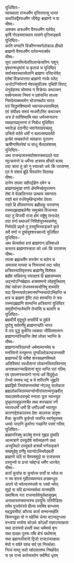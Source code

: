 युधिष्ठिरः-  
व्याख्याता राजधर्मेण वृत्तिरापत्सु भारत  
कथञ्चिद्वैश्यधर्मेण जीवेद्वा ब्राह्मणो न वा  
भीष्मः-   
अशक्तः क्षत्रधर्मेण वैश्यधर्मेण वर्तयेत्  
कृषिं गोरक्ष्यमास्थाय व्यसने वृत्तिसङ्क्षये  
युधिष्ठिरः-   
कानि पण्यानि विक्रीणन्स्वर्गलोकान्न हीयते  
ब्राह्मणो वैश्यधर्मेण वर्तयन्भरतर्षभ  
भीष्मः-  
सुरा लवणमित्येतत्तिलान्केसरिणः पशून्  
वृषभान्मधुमांसं च कृतान्नं च युधिष्ठिर  
सर्वास्ववस्थास्वेतानि ब्राह्मणः परिवर्जयेत्  
एतेषां विक्रयात्तात ब्राह्मणो नरके पतेत्  
अजोऽग्निर्वरुणो मेषस्सूर्योऽश्वः पृथिवी विराट्  
धेनुर्यज्ञश्च सोमश्च न विक्रेयाः कथञ्चन  
पक्वेनामस्य निमयं न प्रशंसन्ति साधवः  
निमयेत्पक्वमामेन भोजनार्थाय भारत  
वयं सिद्धमशिष्यामो भवान्साधयतामिदम्  
एवं संवीक्ष्य समयं नाधर्मोऽस्ति कथञ्चन  
अत्र ते वर्तयिष्यामि यथा धर्मस्सनातनः  
व्यवहारप्रवृत्तानां तं निबोध युधिष्ठिर  
भवतेऽहं ददानीदं भवानेतत्प्रयच्छतु  
उचितो वर्तते धर्मो न बलात्सम्प्रवर्तते  
इत्येवं सम्प्रवर्तन्ते व्यवहाराः पुरातनः  
ऋषीणामितरेषां च साधु चैतदसंशयम्  
युधिष्ठिरः-  
अथ राजन्प्रजास्सर्वाश्शस्त्रमाददते यदा  
व्युत्क्रमन्ते च धर्मेभ्यः क्षत्रस्य क्षीयते बलम्  
तदा त्राता तु को नु स्यात्को धर्मः किं परायणम्  
एतं मे संशयं ब्रूहि विस्तरेण पितामह  
भीष्मः-  
दानेन तपसा यज्ञैरद्रोहेण दमेन च  
ब्राह्मणप्रमुखा वर्णाः क्षेममिच्छेयुरात्मनः  
तेषां ये वेदबलिनस्त उत्थाय समन्ततः  
राज्ञो बलं वर्धयेयुर्महेन्द्रस्येव देवताः  
राज्ञो हि क्षीयमाणस्य ब्रह्मैवाहुः परायणम्  
तस्माद्ब्राह्मबलेनैव समुत्थेयं विजानता  
यदा तु विजयी राजा क्षेमं राष्ट्रेषु सन्दधेत्  
तदा वर्णा यथाधर्मं निविशेयुस्स्वकर्मसु  
निर्मर्यादे प्रवृत्ते तु दस्युभिस्सङ्करे कृते  
सर्वे वर्णा न दुष्येयुश्शस्त्रवन्तो युधिष्ठिर  
युधिष्ठिरः-  
अथ चेत्सर्वथा क्षत्रं ब्राह्मणान् प्रतिबाधते  
कस्तत्र ब्राह्मणांस्त्राता को धर्मः किं परायणम्  
भीष्मः-  
तपसा ब्रह्मचर्येण शस्त्रेण च बलेन च  
अमायया मायया च नियन्तव्यं तदा भवेत्  
क्षत्रियस्यातिवृत्तस्य ब्राह्मणेषु विशेषतः  
ब्रह्मैव सन्नियन्तृ स्यात्क्षत्रं हि ब्रह्मसम्भवम्  
अद्भ्योऽग्निर्ब्रह्मतः क्षत्रमश्मनो लोहमुत्थितम्  
तेषां सर्वत्रगं तेजस्स्वस्वयोनिषु शाम्यति  
यदा छिनत्त्ययोऽश्मानमग्निश्चापोऽभिहन्ति च  
क्षत्रं च ब्राह्मणं द्वेष्टि तदा शाम्यन्ति ते त्रयः  
तस्माद्ब्रह्मणि शाम्यन्ति क्षत्रियाणां युधिष्ठिर  
समुदीर्णान्यजेयानि तेजांसि च बलानि च  
युधिष्ठिरः-  
ब्रह्मवीर्ये मृदूभूते क्षत्रवीर्ये च दुर्बले  
दुष्टेषु सर्ववर्णेषु ब्राह्मणान्प्रति भारत  
ये तत्र युद्धं कुर्वन्ति त्यक्त्वा जीवितमात्मनः  
ब्राह्मणान्परिरक्षन्ति तेषां लोका भवन्ति के  
भीष्मः-  
ब्राह्मणान्परिरक्षन्तो धर्ममात्मानमेव च  
मनस्विनो मन्युमन्तः पुण्याँल्लोकान्व्रजन्त्यमी  
ब्राह्मणार्थं हि सर्वेषां शस्त्रग्रहणमिष्यते  
अतिस्विष्टं स्वधीतानां लोकानतितपस्विनाम्  
अनाशकाग्न्याहितानां शूरा यान्ति परां गतिम्  
एष एवात्मनस्त्यागो नान्यं धर्मं विदुर्बुधाः  
तेभ्यो नमश्च भद्रं च ये शरीराणि जुह्वति  
ब्रह्मद्विषो जिघांसन्तस्तेषां नोऽस्तु सलोकता  
ब्रह्मलोकजितस्स्वर्ग्यान्वीरांस्तान्मनुरब्रवीत्  
यथाऽश्वमेधावभृथे स्नाताः पूता भवन्त्युत  
दुष्कृतस्सुकृतश्चैव तथा शस्त्रहता रणे  
भवत्यधर्मो धर्मो हि धर्मोऽधर्मो भवत्युत  
कारणाद्देशकालस्य देशः कालस्स तादृशः  
मैत्राः क्रूराणि कुर्वन्तो जयन्ति स्वर्गमुत्तमम्  
धर्म्याः पापानि कुर्वाणा गच्छन्ति परमां गतिम्  
युधिष्ठिरः-  
ब्राह्मणस्त्रिषु कालेषु शस्त्रं गृह्णन्न दुष्यति  
आत्मत्राणे दस्युदोषे सर्वस्वहरणे तथा  
अभ्युत्थिते दस्युबले क्षत्रार्थे वर्णसङ्करे  
सम्प्रमूढेषु वर्णेषु यदन्योऽभिभवेद्बली  
ब्राह्मणो यदि वा वैश्यश्शूद्रो वा राजसत्तम  
दस्युभ्यो यः प्रजा रक्षेद्दण्डं धर्मेण धारयेत्  
भीष्मः-   
कार्यं कुर्यान्न वा कुर्यात्स वार्यो वा भवेन्न वा  
न स्म शस्त्रं गृहीतव्यमन्यत्र क्षत्रबन्धुतः  
अपारे यो भवेत्पारमप्लवे यः प्लवो भवेत्  
शूद्रो वा यदि ह्यन्यस्सर्वथा मानमर्हति  
यमाश्रित्य नरा राजन्वर्तयेयुर्यथासुखम्  
अनाथास्तप्यमानाश्च दस्युभिः परिपीडिताः  
तमेव पूजयेरंस्ते प्रीत्या स्वमिव बान्धवम्  
महद्ध्यभीष्टं कौरव्य कर्ता सन्मानमर्हति  
किमनडुहा यो न वहेत्किं धेन्वा वाऽप्यदुग्धया  
वन्ध्यया भार्यया कोऽर्थः कोऽर्थो राज्ञाऽप्यरक्षता  
यथा दारुमयो हस्ती यथा चर्ममयो मृगः  
यथा ह्यदक्षः पुरुषः पथि क्षेत्रं यथोषरम्  
यथा ब्रह्मनधीयानो द्विजो राजाऽप्यरक्षकः  
मेघो न वर्षते यश्च सर्व एव निरर्थकाः  
नित्यं यस्तु सतो रक्षेदसतश्च निबर्हयेत्  
स एव राजा कर्तव्यस्तेन सर्वमिदं धृतम्   
